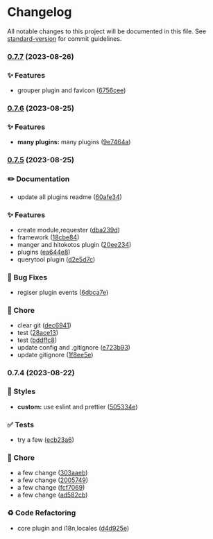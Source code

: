# Changelog

All notable changes to this project will be documented in this file. See [standard-version](https://github.com/conventional-changelog/standard-version) for commit guidelines.

### [0.7.7](https://github.com/BIYUEHU/kotori-bot/compare/v0.7.6...v0.7.7) (2023-08-26)


### ✨ Features

* grouper plugin and favicon ([6756cee](https://github.com/BIYUEHU/kotori-bot/commit/6756cee88a5bf1e1b9e88a2becef1023ca401b3a))

### [0.7.6](https://github.com/BIYUEHU/kotori-bot/compare/v0.7.5...v0.7.6) (2023-08-25)


### ✨ Features

* **many plugins:** many plugins ([9e7464a](https://github.com/BIYUEHU/kotori-bot/commit/9e7464ad6c0bc3e10a673063d762eb469b8cf74c))

### [0.7.5](https://github.com/BIYUEHU/kotori-bot/compare/v0.7.4...v0.7.5) (2023-08-25)


### ✏️ Documentation

* update all plugins readme ([60afe34](https://github.com/BIYUEHU/kotori-bot/commit/60afe3488ac90d5b7a49dfcd702d27880ab2f0ff))


### ✨ Features

* create module,requester ([dba239d](https://github.com/BIYUEHU/kotori-bot/commit/dba239dbd4f1c4fe0067e4b603aab62c31049063))
* framework ([18cbe84](https://github.com/BIYUEHU/kotori-bot/commit/18cbe84ecb5cbbca91c009db5f2e2bd5db0a9351))
* manger and hitokotos plugin ([20ee234](https://github.com/BIYUEHU/kotori-bot/commit/20ee23496a209433c656032d300e5474da664945))
* plugins ([ea644e8](https://github.com/BIYUEHU/kotori-bot/commit/ea644e85641f39ddbe2fb0b3790cd401d2c758b8))
* querytool plugin ([d2e5d7c](https://github.com/BIYUEHU/kotori-bot/commit/d2e5d7c1465d58b84fb916d52c71985bd391f75f))


### 🐛 Bug Fixes

* regiser plugin events ([6dbca7e](https://github.com/BIYUEHU/kotori-bot/commit/6dbca7e436abc05842f51154af12a12d22e7c196))


### 🚀 Chore

* clear git ([dec6941](https://github.com/BIYUEHU/kotori-bot/commit/dec6941a1346cecb8cc9556958d168219fab6e26))
* test ([28ace13](https://github.com/BIYUEHU/kotori-bot/commit/28ace134947815eeca6923df66bfe2bcb2a1117d))
* test ([bddffc8](https://github.com/BIYUEHU/kotori-bot/commit/bddffc8d05a222a47573baa5aec0bed7bb4a3acf))
* update config and .gitignore ([e723b93](https://github.com/BIYUEHU/kotori-bot/commit/e723b931b627ded62325a2a2ccc624532309ba2c))
* update gitignore ([1f8ee5e](https://github.com/BIYUEHU/kotori-bot/commit/1f8ee5e8f911cc52fa7b9a9c568b31faf4272b24))

### 0.7.4 (2023-08-22)


### 💄 Styles

* **custom:** use eslint and prettier ([505334e](https://github.com/BIYUEHU/kotori-bot/commit/505334eb75705c142de7d3c51ea977000f5aa9d0))


### ✅ Tests

* try a few ([ecb23a6](https://github.com/BIYUEHU/kotori-bot/commit/ecb23a65ac07c086a093f4632f54d0adf55e8bd9))


### 🚀 Chore

* a few change ([303aaeb](https://github.com/BIYUEHU/kotori-bot/commit/303aaeb2e7830f351fc95ccf99c4733714a14b44))
* a few change ([2005749](https://github.com/BIYUEHU/kotori-bot/commit/2005749e491eceb22d7a69af3252a30430b81169))
* a few change ([fcf7069](https://github.com/BIYUEHU/kotori-bot/commit/fcf70698ef8f40a3063627e833f9565e835c6cd1))
* a few change ([ad582cb](https://github.com/BIYUEHU/kotori-bot/commit/ad582cb1424fda24085b4a7278df589acc0174dd))


### ♻️ Code Refactoring

* core plugin and i18n,locales ([d4d925e](https://github.com/BIYUEHU/kotori-bot/commit/d4d925e220c2cea01403a4339fe3dcfd2790a0e4))
